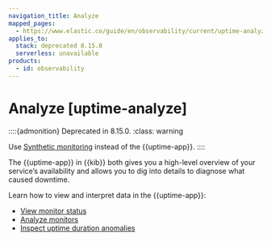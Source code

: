 ```yaml
---
navigation_title: Analyze
mapped_pages:
  - https://www.elastic.co/guide/en/observability/current/uptime-analyze.html
applies_to:
  stack: deprecated 8.15.0
  serverless: unavailable
products:
  - id: observability
---
```


# Analyze [uptime-analyze]

::::{admonition} Deprecated in 8.15.0.
:class: warning

Use [Synthetic monitoring](/solutions/observability/synthetics/index.md) instead of the {{uptime-app}}.
::::

The {{uptime-app}} in {{kib}} both gives you a high-level overview of your service’s availability and allows you to dig into details to diagnose what caused downtime.

Learn how to view and interpret data in the {{uptime-app}}:

* [View monitor status](/solutions/observability/uptime/view-monitor-status.md)
* [Analyze monitors](/solutions/observability/uptime/analyze-monitors.md)
* [Inspect uptime duration anomalies](/solutions/observability/uptime/inspect-duration-anomalies.md)

